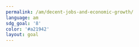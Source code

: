 ```yaml
---
permalink: /am/decent-jobs-and-economic-growth/
language: am
sdg_goal: '8'
color: '#a21942'
layout: goal
---
```


